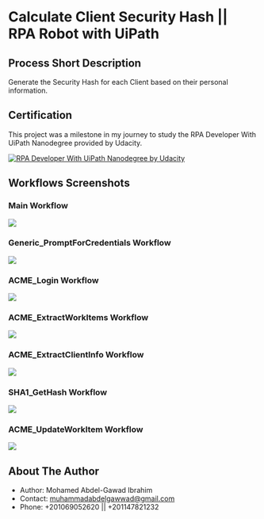 # Calculate Client Security Hash  || RPA Robot with UiPath

## Process Short Description
Generate the Security Hash for each Client based on their personal information.

## Certification

This project was a milestone in my journey to study the RPA Developer With UiPath Nanodegree provided by Udacity.

[![RPA Developer With UiPath Nanodegree by Udacity](readme_screenshots/RPA-Developer-With-UiPath-Nanodegree.png)](https://confirm.udacity.com/JVFFYTKPJ "RPA Developer With UiPath Nanodegree by Udacity")

## Workflows Screenshots

### Main Workflow
<img src="readme_screenshots/0_Main.jpg">

### Generic_PromptForCredentials Workflow
<img src="readme_screenshots/1_PromptForCredentials.jpg">

### ACME_Login Workflow
<img src="readme_screenshots/4_LogInACME.jpg">

### ACME_ExtractWorkItems Workflow
<img src="readme_screenshots/5_ACME_ExtractClientInfo.jpg">

### ACME_ExtractClientInfo Workflow
<img src="readme_screenshots/5_ACME_ExtractClientInfo.jpg">

### SHA1_GetHash Workflow
<img src="readme_screenshots/6_SHA1_GetHash.jpg">

### ACME_UpdateWorkItem Workflow
<img src="readme_screenshots/7_ACME_UpdateWorkItem.jpg">

## About The Author

* Author: Mohamed Abdel-Gawad Ibrahim
* Contact: muhammadabdelgawwad@gmail.com
* Phone: +201069052620 || +201147821232
